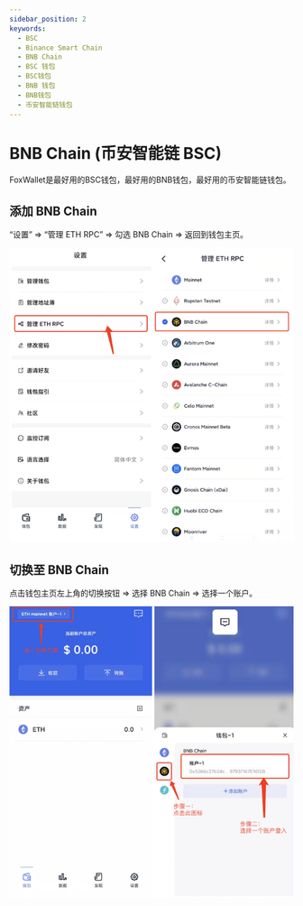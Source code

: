 ```yaml
---
sidebar_position: 2
keywords:
  - BSC
  - Binance Smart Chain
  - BNB Chain
  - BSC 钱包
  - BSC钱包
  - BNB 钱包
  - BNB钱包
  - 币安智能链钱包
---
```


# BNB Chain (币安智能链 BSC)

FoxWallet是最好用的BSC钱包，最好用的BNB钱包，最好用的币安智能链钱包。

## 添加 BNB Chain

“设置” => “管理 ETH RPC” => 勾选 BNB Chain => 返回到钱包主页。

![](../img/add-bsc.png)

## 切换至 BNB Chain

点击钱包主页左上角的切换按钮 => 选择 BNB Chain => 选择一个账户。

![](../img/switch-bsc.png)